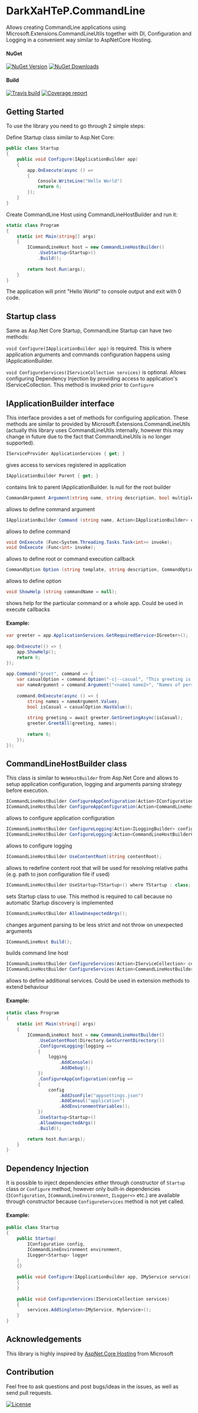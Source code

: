 # DarkXaHTeP.CommandLine

Allows creating CommandLine applications using Microsoft.Extensions.CommandLineUtils together with DI, Configuration and Logging in a convenient way similar to AspNetCore Hosting.

#### NuGet

[![NuGet Version](https://img.shields.io/nuget/v/DarkXaHTeP.CommandLine.svg)](https://www.nuget.org/packages/DarkXaHTeP.CommandLine/)
[![NuGet Downloads](https://img.shields.io/nuget/dt/DarkXaHTeP.CommandLine.svg)](https://www.nuget.org/packages/DarkXaHTeP.CommandLine/)

#### Build

[![Travis build](https://img.shields.io/travis/DarkXaHTeP/DarkXaHTeP.CommandLine/master.svg)](https://travis-ci.org/DarkXaHTeP/DarkXaHTeP.CommandLine)
[![Coverage report](https://img.shields.io/coveralls/github/DarkXaHTeP/DarkXaHTeP.CommandLine.svg)](https://coveralls.io/github/DarkXaHTeP/DarkXaHTeP.CommandLine)

## Getting Started

To use the library you need to go through 2 simple steps:

Define Startup class similar to Asp.Net Core:

```c#
public class Startup
{   
    public void Configure(IApplicationBuilder app)
    {
        app.OnExecute(async () =>
        {
            Console.WriteLine("Hello World")
            return 0;
        });
    }
}
```

Create CommandLine Host using CommandLineHostBuilder and run it:

```c#
static class Program
{
    static int Main(string[] args)
    {
        ICommandLineHost host = new CommandLineHostBuilder()
            .UseStartup<Startup>()
            .Build();
            
        return host.Run(args);
    }
}
```

The application will print "Hello World" to console output and exit with 0 code.

## Startup class

Same as Asp.Net Core Startup, CommandLine Startup can have two methods:

`void Configure(IApplicationBuilder app)` is required. This is where application
arguments and commands configuration happens using IApplicationBuilder.

`void ConfigureServices(IServiceCollection services)` is optional. Allows configuring Dependency Injection
by providing access to application's IServiceCollection. This method is invoked prior to `Configure`

## IApplicationBuilder interface

This interface provides a set of methods for configuring application. These methods are similar to provided by
Microsoft.Extensions.CommandLineUtils (actually this library uses CommandLineUtils internally,
however this may change in future due to the fact that CommandLineUtils is no longer supported).

```c#
IServiceProvider ApplicationServices { get; }
```
gives access to services registered in application

```c#
IApplicationBuilder Parent { get; }
```
contains link to parent IApplicationBuilder. Is null for the root builder

```c#
CommandArgument Argument(string name, string description, bool multipleValues = false);
```
allows to define command argument

```c#
IApplicationBuilder Command (string name, Action<IApplicationBuilder> configure, bool throwOnUnexpectedArg = true);
```
allows to define command

```c#
void OnExecute (Func<System.Threading.Tasks.Task<int>> invoke);
void OnExecute (Func<int> invoke);
```
allows to define root or command execution callback

```c#
CommandOption Option (string template, string description, CommandOptionType optionType);
```
allows to define option

```c#
void ShowHelp (string commandName = null);
```
shows help for the particular command or a whole app. Could be used in execute callbacks

#### Example:
```c#
var greeter = app.ApplicationServices.GetRequiredService<IGreeter>();
 
app.OnExecute(() => {
    app.ShowHelp();
    return 0;
});
 
app.Command("greet", command => {
    var casualOption = command.Option("-c|--casual", "This greeting is informal/casual", CommandOptionType.NoValue);
    var nameArgument = command.Argument("<name1 name2>", "Names of persons to greet separated with space", true);
    
    command.OnExecute(async () => {
        string names = nameArgument.Values;
        bool isCasual = casualOption.HasValue();
        
        string greeting = await greeter.GetGreetingAsync(isCasual);
        greeter.GreetAll(greeting, names);
        
        return 0;
    });
});
```

## CommandLineHostBuilder class

This class is similar to `WebHostBuilder` from Asp.Net Core and allows to setup application configuration,
logging and arguments parsing strategy before execution.

```c#
ICommandLineHostBuilder ConfigureAppConfiguration(Action<IConfigurationBuilder> configureDelegate);
ICommandLineHostBuilder ConfigureAppConfiguration(Action<CommandLineHostBuilderContext, IConfigurationBuilder> configureDelegate);
```
allows to configure application configuration

```c#
ICommandLineHostBuilder ConfigureLogging(Action<ILoggingBuilder> configureLogging);
ICommandLineHostBuilder ConfigureLogging(Action<CommandLineHostBuilderContext, ILoggingBuilder> configureLogging);
```
allows to configure logging

```c#
ICommandLineHostBuilder UseContentRoot(string contentRoot);
```
allows to redefine content root that will be used for resolving relative paths (e.g. path to json configuration file if used)

```c#
ICommandLineHostBuilder UseStartup<TStartup>() where TStartup : class;
```
sets Startup class to use. This method is required to call because no automatic Startup discovery is implemented

```c#
ICommandLineHostBuilder AllowUnexpectedArgs();
```
changes argument parsing to be less strict and not throw on unexpected arguments

```c#
ICommandLineHost Build();
```
builds command line host

```c#
ICommandLineHostBuilder ConfigureServices(Action<IServiceCollection> configureServices);
ICommandLineHostBuilder ConfigureServices(Action<CommandLineHostBuilderContext, IServiceCollection> configureServices);
```
allows to define additional services. Could be used in extension methods to extend behaviour

#### Example:
```c#
static class Program
{
    static int Main(string[] args)
    {
        ICommandLineHost host = new CommandLineHostBuilder()
            .UseContentRoot(Directory.GetCurrentDirectory())
            .ConfigureLogging(logging =>
            {
                logging
                    .AddConsole()
                    .AddDebug();
            })
            .ConfigureAppConfiguration(config =>
            {
                config
                    .AddJsonFile("appsettings.json")
                    .AddConsul("application")
                    .AddEnvironmentVariables();
            })
            .UseStartup<Startup>()
            .AllowUnexpectedArgs()
            .Build();

        return host.Run(args);
    }
}
```

## Dependency Injection

It is possible to inject dependencies either through constructor of `Startup` class or `Configure` method,
however only built-in dependencies (`IConfiguration`, `ICommandLineEnvironment`, `ILogger<>` etc.) are available through constructor
because `ConfigureServices` method is not yet called.

#### Example:
```c#
public class Startup
{   
    public Startup(
        IConfiguration config,
        ICommandLineEnvironment environment,
        ILogger<Startup> logger
    )
    {}
    
    public void Configure(IApplicationBuilder app, IMyService service)
    {
    }
    
    public void ConfigureServices(IServiceCollection services)
    {
        services.AddSingleton<IMyService, MyService>();
    }
}
```

## Acknowledgements

This library is highly inspired by [AspNet.Core Hosting](https://github.com/aspnet/Hosting/tree/rel/2.0.0) from Microsoft

## Contribution

Feel free to ask questions and post bugs/ideas in the issues, as well as send pull requests.

[![License](https://img.shields.io/github/license/darkxahtep/DarkXaHTeP.CommandLine.svg)](https://github.com/DarkXaHTeP/DarkXaHTeP.CommandLine/blob/master/LICENSE)